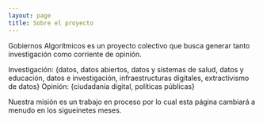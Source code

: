 ```yaml
---
layout: page
title: Sobre el proyecto
---
```

Gobiernos Algorítmicos es un proyecto colectivo que busca generar tanto investigación como corriente de opinión.

Investigación: {datos, datos abiertos, datos y sistemas de salud, datos y educación, datos e investigación, infraestructuras digitales,  extractivismo de datos}
Opinión: {ciudadanía digital, políticas públicas}

Nuestra misión es un trabajo en proceso por lo cual esta página cambiará a menudo en los sigueinetes meses.